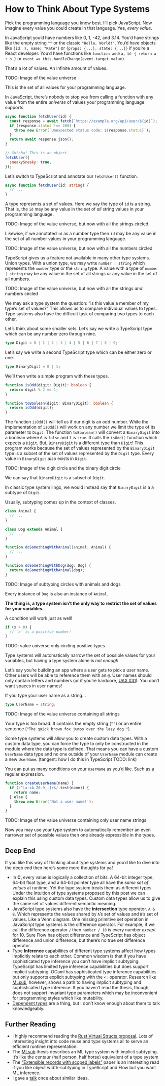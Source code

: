 # How to Think About Type Systems

Pick the programming language you know best. I’ll pick JavaScript. Now imagine
every value you could create in that language. Yes, _every value_.

In JavaScript you’d have numbers like 0, 1, -42, and 3.14. You’d have strings
like the empty string `""` or the classic `"Hello, World!"`. You’d have objects
like `{id: 7, name: "Kate"}` or `{props: {...}, state: {...}}` if you’re a React
developer. You’d have functions like `function add(a, b) { return a + b }` or
`event => this.handleChange(event.target.value)`.

That’s a lot of values. An infinite amount of values.

TODO: Image of the value universe

This is the set of all values for your programming language.

In JavaScript, there’s nobody to stop you from calling a function with any value
from the entire _universe_ of values your programming language supports.

```js
async function fetchUser(id) {
  const response = await fetch(`https://example.org/api/user/${id}`);
  if (response.status !== 200) {
    throw new Error(`Unexpected status code: ${response.status}`);
  }
  return await response.json();
}

// Gotcha! This is an object.
fetchUser({
  sneakySneaky: true,
});
```

Let’s switch to TypeScript and annotate our `fetchUser()` function.

```ts
async function fetchUser(id: string) {
  // ...
}
```

A type represents a set of values. Here we say the type of `id` is a string.
That is, the `id` may be any value in the set of _all_ string values in your
programming language.

TODO: Image of the value universe, but now with all the strings circled

Likewise, if we annotated `id` as a number type then `id` may be any value in
the set of all number values in your programming language.

TODO: Image of the value universe, but now with all the numbers circled

TypeScript gives us a feature not available in many other type systems. Union
types. With a union type, we may write `number | string` which represents the
`number` type _or_ the `string` type. A value with a type of `number | string`
may be any value in the set of all strings _or_ any value in the set of all
numbers.

TODO: Image of the value universe, but now with all the strings _and_ numbers
circled

We may ask a type system the question: “is this value a member of my type’s set
of values?” This allows us to compare individual values to types. Type systems
also have the difficult task of comparing two types to each other.

Let’s think about some smaller sets. Let’s say we write a TypeScript type which
can be any number zero through nine.

```ts
type Digit = 0 | 1 | 2 | 3 | 4 | 5 | 6 | 7 | 8 | 9;
```

Let’s say we write a second TypeScript type which can be either zero or one.

```ts
type BinaryDigit = 0 | 1;
```

We’ll then write a simple program with these types.

```ts
function isOdd(digit: Digit): boolean {
  return digit % 2 == 1;
}

function toBoolean(digit: BinaryDigit): boolean {
  return isOdd(digit);
}
```

The function `isOdd()` will tell us if our digit is an odd number. While the
implementation of `isOdd()` will work on any number we limit the type of its
parameter to `Digit`. The function `toBoolean()` will convert a `BinaryDigit`
into a boolean where `0` is `false` and `1` is `true`. It calls the `isOdd()`
function which expects a `Digit`. But, `BinaryDigit` is a different type than
`Digit`! This program works because the set of values represented by the
`BinaryDigit` type is a subset of the set of values represented by the `Digit`
type. Every value in `BinaryDigit` _also_ exists in `Digit`.

TODO: Image of the digit circle and the binary digit circle

We can say that `BinaryDigit` is a subset of `Digit`.

In classic type system lingo, we would instead say that `BinaryDigit` is a a
subtype of `Digit`.

Usually, subtyping comes up in the context of classes.

```ts
class Animal {
  // ...
}

class Dog extends Animal {
  // ...
}

function doSomethingWithAnimal(animal: Animal) {
  // ...
}

function doSomethingWithDog(dog: Dog) {
  return doSomethingWithAnimal(dog);
}
```

TODO: Image of subtyping circles with animals and dogs

Every instance of `Dog` is also an instance of `Animal`.

**The thing is, a type system isn’t the only way to restrict the set of values
for your variables.**

A condition will work just as well!

```js
if (x > 0) {
  // `x` is a positive number!
}
```

TODO: value universe only circling positive types

Type systems will automatically narrow the set of possible values for your
variables, but having a type system alone is _not enough_.

Let’s say you’re building an app where a user gets to pick a user name. Other
users will be able to reference them with an `@`. User names should only contain
letters and numbers (or if you’re hardcore, [UAX #31][uax-31]). You don’t want
spaces in user names!

[uax-31]: http://www.unicode.org/reports/tr31

If you type your user name as a string…

```ts
type UserName = string;
```

TODO: Image of the value universe containing all strings

Your type is too broad. It contains the empty string (`""`) or an entire
sentence (`"The quick brown fox jumps over the lazy dog."`).

Some type systems will allow you to create custom data types. With a custom data
type, you can force the type to only be constructed in the module where the data
type is defined. That means you can have a custom `UserName` data type and no
one outside of your `UserName` module can create a new `UserName`. (tangent: how
I do this in TypeScript TODO: link)

You can put as many conditions on your `UserName` as you’d like. Such as a
regular expression.

```js
function createUserName(name) {
  if (/^[a-zA-Z0-9_-]+$/.test(name)) {
    return name;
  } else {
    throw new Error('Not a user name!');
  }
}
```

TODO: Image of the value universe containing only user name strings

Now you may use your type system to automatically remember an even narrower set
of possible values then one already expressible in the types.

## Deep End

If you like this way of thinking about type systems and you’d like to dive into
the deep end then here’s some more thoughts for ya!

- In **C**, every value is logically a collection of bits. A 64-bit integer
  type, 64-bit float type, and a 64-bit pointer type all have the _same set of
  values_ at runtime. Yet the type system treats them as different types. Under
  the intuition of type systems proposed by this post we can explain this using
  custom data types. Custom data types allow us to give the same set of values
  different semantic meaning.
- JavaScript type systems also have the **intersection** type operator. `A & B`.
  Which represents the values shared by `A`’s set of values and `B`’s set of
  values. Like a Venn diagram. One missing primitive set operation in JavaScript
  type systems is the difference operator. For example, if we call the
  difference operator `/` then `number / 10` is every number _except_ for 10.
  Sure Flow has object difference and TypeScript has object difference and union
  difference, but there’s no true set difference operator.
- Type **Inference** capabilities of different type systems affect how types
  implicitly relate to each other. Common wisdom is that if you have
  sophisticated type inference you can’t have implicit subtyping. TypeScript has
  limited type inference capabilities but does support implicit subtyping. OCaml
  has sophisticated type inference capabilities but only supports explicit
  subtyping with the `<:` operator. Research like [MLsub][mlsub], however, shows
  a path to having implicit subtyping and sophisticated type inference. If you
  haven’t read the thesis, though, does not support invariant type parameters
  which may be inconvenient for programming styles which like mutability.
- [Dependent types][dependent-type] are a thing, but I don’t know enough about
  them to talk knowledgeably.

[mlsub]: https://www.cl.cam.ac.uk/~sd601/thesis.pdf
[dependent-type]: https://en.wikipedia.org/wiki/Dependent_type

## Further Reading

- I highly recommend reading the [Rust Virtual Structs
  proposal][rust-virtual-structs]. Lots of interesting insight into code reuse
  and type systems all to serve an efficient runtime representation.
- The [MLsub][mlsub] thesis describes an ML type system with implicit subtyping.
  It’s like the centaur (half person, half horse) equivalent of a type system.
- The [“Extensible records with scoped labels”][extensible-records] paper is an
  interesting read if you like object width-subtyping in TypeScript and Flow but
  you want ML inference.
- I gave a [talk](https://youtu.be/M6MsDBFwa6Y) once about similar ideas.

[rust-virtual-structs]:
  http://smallcultfollowing.com/babysteps/blog/2015/08/20/virtual-structs-part-3-bringing-enums-and-structs-together/
[extensible-records]:
  https://www.microsoft.com/en-us/research/wp-content/uploads/2016/02/scopedlabels.pdf
